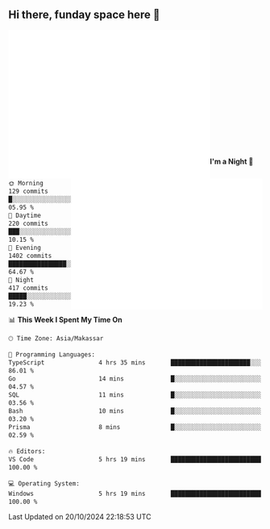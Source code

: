 ## Hi there, funday space here 🚀

<img align="left" width="400" alt="🌞" src="https://raw.githubusercontent.com/fhasnur/fhasnur/master/general.svg?token=ATQS65TR7ETTG5RLJUDIDBLBN34HE">
<img align="right" width="380" alt="🌞" src="https://raw.githubusercontent.com/fhasnur/fhasnur/master/statistics.svg?token=ATQS65TR7ETTG5RLJUDIDBLBN34HE">

<br><br><br><br><br><br><br><br><br><br><br><br><br><br>

<!--START_SECTION:waka-->
**I'm a Night 🦉** 

```text
🌞 Morning                129 commits         █░░░░░░░░░░░░░░░░░░░░░░░░   05.95 % 
🌆 Daytime                220 commits         ███░░░░░░░░░░░░░░░░░░░░░░   10.15 % 
🌃 Evening                1402 commits        ████████████████░░░░░░░░░   64.67 % 
🌙 Night                  417 commits         █████░░░░░░░░░░░░░░░░░░░░   19.23 % 
```


📊 **This Week I Spent My Time On** 

```text
🕑︎ Time Zone: Asia/Makassar

💬 Programming Languages: 
TypeScript               4 hrs 35 mins       ██████████████████████░░░   86.01 % 
Go                       14 mins             █░░░░░░░░░░░░░░░░░░░░░░░░   04.57 % 
SQL                      11 mins             █░░░░░░░░░░░░░░░░░░░░░░░░   03.56 % 
Bash                     10 mins             █░░░░░░░░░░░░░░░░░░░░░░░░   03.20 % 
Prisma                   8 mins              █░░░░░░░░░░░░░░░░░░░░░░░░   02.59 % 

🔥 Editors: 
VS Code                  5 hrs 19 mins       █████████████████████████   100.00 % 

💻 Operating System: 
Windows                  5 hrs 19 mins       █████████████████████████   100.00 % 
```


 Last Updated on 20/10/2024 22:18:53 UTC
<!--END_SECTION:waka-->
